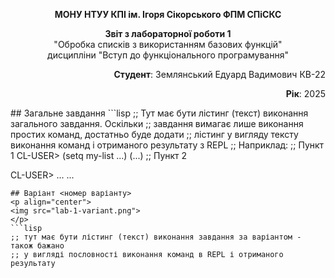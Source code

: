 <p align="center"><b>МОНУ НТУУ КПІ ім. Ігоря Сікорського ФПМ СПіСКС</b></p>
<p align="center">
<b>Звіт з лабораторної роботи 1</b><br/>
"Обробка списків з використанням базових функцій"<br/>
дисципліни "Вступ до функціонального програмування"
</p>
<p align="right"><b>Студент</b>: Землянський Едуард Вадимович КВ-22</p>
<p align="right"><b>Рік</b>: 2025</p>
## Загальне завдання
<!--
лістинг пунктів загального завдання можна навести або в одному блоці коду
із коментарями, що позначають початок виконання окремих пунктів, або ж
розділити весь лістинг на окремі блоки коду і додати для них підзаголовки
(напр. ### Пункт 1).
-->
```lisp
;; Тут має бути лістинг (текст) виконання загального завдання. Оскільки
;; завдання вимагає лише виконання простих команд, достатньо буде додати
;; лістинг у вигляду тексту виконання команд і отриманого результату з REPL
;; Наприклад:
;; Пункт 1
CL-USER> (setq my-list ...)
(...)
;; Пункт 2

CL-USER> ...
...
```
## Варіант <номер варіанту>
<p align="center">
<img src="lab-1-variant.png">
</p>
```lisp
;; тут має бути лістинг (текст) виконання завдання за варіантом - також бажано
;; у вигляді пословності виконання команд в REPL і отриманого результату
```
